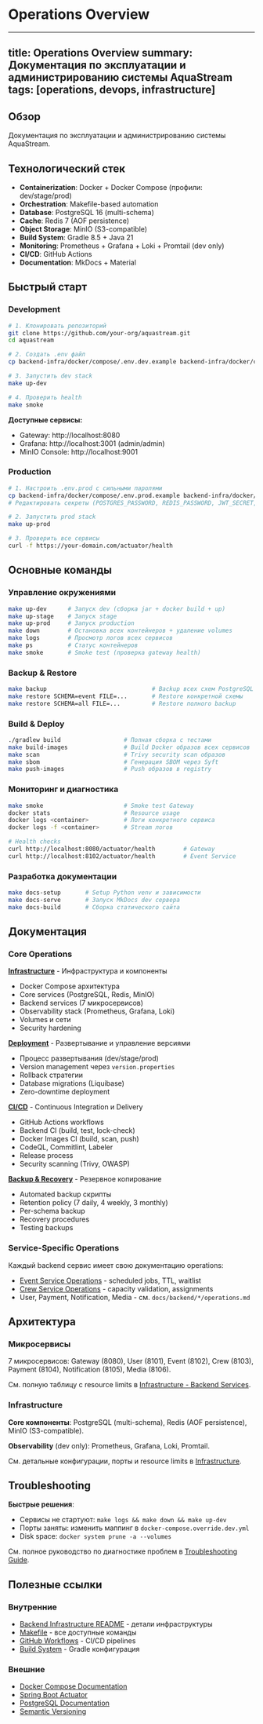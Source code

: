 # Operations Overview

---
title: Operations Overview
summary: Документация по эксплуатации и администрированию системы AquaStream
tags: [operations, devops, infrastructure]
---

## Обзор

Документация по эксплуатации и администрированию системы AquaStream.

## Технологический стек

- **Containerization**: Docker + Docker Compose (профили: dev/stage/prod)
- **Orchestration**: Makefile-based automation
- **Database**: PostgreSQL 16 (multi-schema)
- **Cache**: Redis 7 (AOF persistence)
- **Object Storage**: MinIO (S3-compatible)
- **Build System**: Gradle 8.5 + Java 21
- **Monitoring**: Prometheus + Grafana + Loki + Promtail (dev only)
- **CI/CD**: GitHub Actions
- **Documentation**: MkDocs + Material

## Быстрый старт

### Development

```bash
# 1. Клонировать репозиторий
git clone https://github.com/your-org/aquastream.git
cd aquastream

# 2. Создать .env файл
cp backend-infra/docker/compose/.env.dev.example backend-infra/docker/compose/.env.dev

# 3. Запустить dev stack
make up-dev

# 4. Проверить health
make smoke
```

**Доступные сервисы:**
- Gateway: http://localhost:8080
- Grafana: http://localhost:3001 (admin/admin)
- MinIO Console: http://localhost:9001

### Production

```bash
# 1. Настроить .env.prod с сильными паролями
cp backend-infra/docker/compose/.env.prod.example backend-infra/docker/compose/.env.prod
# Редактировать секреты (POSTGRES_PASSWORD, REDIS_PASSWORD, JWT_SECRET, etc.)

# 2. Запустить prod stack
make up-prod

# 3. Проверить все сервисы
curl -f https://your-domain.com/actuator/health
```

## Основные команды

### Управление окружениями

```bash
make up-dev      # Запуск dev (сборка jar + docker build + up)
make up-stage    # Запуск stage
make up-prod     # Запуск production
make down        # Остановка всех контейнеров + удаление volumes
make logs        # Просмотр логов всех сервисов
make ps          # Статус контейнеров
make smoke       # Smoke test (проверка gateway health)
```

### Backup & Restore

```bash
make backup                              # Backup всех схем PostgreSQL
make restore SCHEMA=event FILE=...       # Restore конкретной схемы
make restore SCHEMA=all FILE=...         # Restore полного backup
```

### Build & Deploy

```bash
./gradlew build                  # Полная сборка с тестами
make build-images                # Build Docker образов всех сервисов
make scan                        # Trivy security scan образов
make sbom                        # Генерация SBOM через Syft
make push-images                 # Push образов в registry
```

### Мониторинг и диагностика

```bash
make smoke                       # Smoke test Gateway
docker stats                     # Resource usage
docker logs <container>          # Логи конкретного сервиса
docker logs -f <container>       # Stream логов

# Health checks
curl http://localhost:8080/actuator/health        # Gateway
curl http://localhost:8102/actuator/health        # Event Service
```

### Разработка документации

```bash
make docs-setup       # Setup Python venv и зависимости
make docs-serve       # Запуск MkDocs dev сервера
make docs-build       # Сборка статического сайта
```

## Документация

### Core Operations

**[Infrastructure](infrastructure.md)** - Инфраструктура и компоненты
- Docker Compose архитектура
- Core services (PostgreSQL, Redis, MinIO)
- Backend services (7 микросервисов)
- Observability stack (Prometheus, Grafana, Loki)
- Volumes и сети
- Security hardening

**[Deployment](deployment.md)** - Развертывание и управление версиями
- Процесс развертывания (dev/stage/prod)
- Version management через `version.properties`
- Rollback стратегии
- Database migrations (Liquibase)
- Zero-downtime deployment

**[CI/CD](ci-cd.md)** - Continuous Integration и Delivery
- GitHub Actions workflows
- Backend CI (build, test, lock-check)
- Docker Images CI (build, scan, push)
- CodeQL, Commitlint, Labeler
- Release process
- Security scanning (Trivy, OWASP)

**[Backup & Recovery](backup-recovery.md)** - Резервное копирование
- Automated backup скрипты
- Retention policy (7 daily, 4 weekly, 3 monthly)
- Per-schema backup
- Recovery procedures
- Testing backups

### Service-Specific Operations

Каждый backend сервис имеет свою документацию operations:

- [Event Service Operations](../backend/event/operations.md) - scheduled jobs, TTL, waitlist
- [Crew Service Operations](../backend/crew/operations.md) - capacity validation, assignments
- User, Payment, Notification, Media - см. `docs/backend/*/operations.md`

## Архитектура

### Микросервисы

7 микросервисов: Gateway (8080), User (8101), Event (8102), Crew (8103), Payment (8104), Notification (8105), Media (8106).

См. полную таблицу с resource limits в [Infrastructure - Backend Services](infrastructure.md#backend-services).

### Infrastructure

**Core компоненты**: PostgreSQL (multi-schema), Redis (AOF persistence), MinIO (S3-compatible).

**Observability** (dev only): Prometheus, Grafana, Loki, Promtail.

См. детальные конфигурации, порты и resource limits в [Infrastructure](infrastructure.md#компоненты-инфраструктуры).

## Troubleshooting

**Быстрые решения**:
- Сервисы не стартуют: `make logs && make down && make up-dev`
- Порты заняты: изменить маппинг в `docker-compose.override.dev.yml`
- Disk space: `docker system prune -a --volumes`

См. полное руководство по диагностике проблем в [Troubleshooting Guide](troubleshooting.md).

## Полезные ссылки

### Внутренние

- [Backend Infrastructure README](../../backend-infra/README.md) - детали инфраструктуры
- [Makefile](../../backend-infra/make/Makefile) - все доступные команды
- [GitHub Workflows](../../.github/workflows/) - CI/CD pipelines
- [Build System](../../build.gradle) - Gradle конфигурация

### Внешние

- [Docker Compose Documentation](https://docs.docker.com/compose/)
- [Spring Boot Actuator](https://docs.spring.io/spring-boot/docs/current/reference/html/actuator.html)
- [PostgreSQL Documentation](https://www.postgresql.org/docs/16/)
- [Semantic Versioning](https://semver.org/)